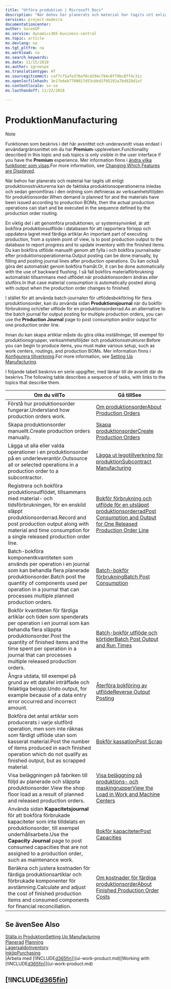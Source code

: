 ```yaml
---
title: "Utföra produktion | Microsoft Docs"
description: "När behov har planerats och material har tagits utt enligt produktionsstrukturerna kan de faktiska produktionsoperationerna inledas och sedan genomföras i den ordning som definieras av verksamhetsföljden för produktionsorder."
services: project-madeira
documentationcenter: 
author: SorenGP
ms.service: dynamics365-business-central
ms.topic: article
ms.devlang: na
ms.tgt_pltfrm: na
ms.workload: na
ms.search.keywords: 
ms.date: 11/15/2018
ms.author: sgroespe
ms.translationtype: HT
ms.sourcegitcommit: caf7cf5afe370af0c4294c794c0ff9bc8ff4c31c
ms.openlocfilehash: 3e17e6eb7700027d53cbbd2f05292a7bd828d1af
ms.contentlocale: sv-se
ms.lasthandoff: 11/22/2018

---
```

# <a name="manufacturing"></a><span data-ttu-id="ad154-103">Produktion</span><span class="sxs-lookup"><span data-stu-id="ad154-103">Manufacturing</span></span>
> [!NOTE]
> <span data-ttu-id="ad154-104">Funktionen som beskrivs i det här avsnittet och underavsnitt visas endast i användargränssnittet om du har **Premium**-upplevelsen.</span><span class="sxs-lookup"><span data-stu-id="ad154-104">Functionality described in this topic and sub topics is only visible in the user interface if you have the **Premium** experience.</span></span> <span data-ttu-id="ad154-105">Mer information finns i [ändra vilka funktioner som visas](ui-experiences.md).</span><span class="sxs-lookup"><span data-stu-id="ad154-105">For more information, see [Changing Which Features are Displayed](ui-experiences.md).</span></span>

<span data-ttu-id="ad154-106">När behov har planerats och material har tagits utt enligt produktionsstrukturerna kan de faktiska produktionsoperationerna inledas och sedan genomföras i den ordning som definieras av verksamhetsföljden för produktionsorder.</span><span class="sxs-lookup"><span data-stu-id="ad154-106">When demand is planned for and the materials have been issued according to production BOMs, then the actual production operations can start and be executed in the sequence defined by the production order routing.</span></span>  

<span data-ttu-id="ad154-107">En viktig del i att genomföra produktionen, ur systemsynvinkel, är att bokföra produktionsutflöde i databasen för att rapportera förlopp och uppdatera lagret med färdiga artiklar.</span><span class="sxs-lookup"><span data-stu-id="ad154-107">An important part of executing production, from a system point of view, is to post production output to the database to report progress and to update inventory with the finished items.</span></span> <span data-ttu-id="ad154-108">Du kan bokföra utflöde manuellt genom att fylla i och bokföra journalrader efter produktionsoperationerna.</span><span class="sxs-lookup"><span data-stu-id="ad154-108">Output posting can be done manually, by filling and posting journal lines after production operations.</span></span> <span data-ttu-id="ad154-109">Du kan också göra det automatiskt genom bokföra framåt.</span><span class="sxs-lookup"><span data-stu-id="ad154-109">Or, it can be done automatically with the use of backward flushing.</span></span> <span data-ttu-id="ad154-110">I så fall bokförs materialförbrukning automatiskt tillsammans med utflödet när produktionsordern ändras eller slutförs.</span><span class="sxs-lookup"><span data-stu-id="ad154-110">In that case material consumption is automatically posted along with output when the production order changes to finished.</span></span>  

<span data-ttu-id="ad154-111">I stället för att använda batch-journalen för utflödesbokföring för flera produktionsorder, kan du använda sidan **Produktionsjournal** när du bokför förbrukning och/eller utflöde för en produktionsorderrad.</span><span class="sxs-lookup"><span data-stu-id="ad154-111">As an alternative to the batch journal for output posting for multiple production orders, you can use the **Production Journal** page to post consumption and/or output for one production order line.</span></span>

<span data-ttu-id="ad154-112">Innan du kan skapa artiklar måste du göra olika inställningar, till exempel för produktionsgrupper, verksamhetsföljder och produktionsstrukturer.</span><span class="sxs-lookup"><span data-stu-id="ad154-112">Before you can begin to produce items, you must make various setup, such as work centers, routings, and production BOMs.</span></span> <span data-ttu-id="ad154-113">Mer information finns i [Konfigurera tillverkning](production-configure-production-processes.md).</span><span class="sxs-lookup"><span data-stu-id="ad154-113">For more information, see [Setting Up Manufacturing](production-configure-production-processes.md).</span></span>

<span data-ttu-id="ad154-114">I följande tabell beskrivs en serie uppgifter, med länkar till de avsnitt där de beskrivs.</span><span class="sxs-lookup"><span data-stu-id="ad154-114">The following table describes a sequence of tasks, with links to the topics that describe them.</span></span>   

|<span data-ttu-id="ad154-115">**Om du vill**</span><span class="sxs-lookup"><span data-stu-id="ad154-115">**To**</span></span>|<span data-ttu-id="ad154-116">**Gå till**</span><span class="sxs-lookup"><span data-stu-id="ad154-116">**See**</span></span>|  
|------------|-------------|  
|<span data-ttu-id="ad154-117">Förstå hur produktionsorder fungerar.</span><span class="sxs-lookup"><span data-stu-id="ad154-117">Understand how production orders work.</span></span>|[<span data-ttu-id="ad154-118">Om produktionsorder</span><span class="sxs-lookup"><span data-stu-id="ad154-118">About Production Orders</span></span>](production-about-production-orders.md)|
|<span data-ttu-id="ad154-119">Skapa produktionsorder manuellt.</span><span class="sxs-lookup"><span data-stu-id="ad154-119">Create production orders manually.</span></span>|[<span data-ttu-id="ad154-120">Skapa produktionsorder</span><span class="sxs-lookup"><span data-stu-id="ad154-120">Create Production Orders</span></span>](production-how-to-create-production-orders.md)|
|<span data-ttu-id="ad154-121">Lägga ut alla eller valda operationer i en produktionsorder på en underleverantör.</span><span class="sxs-lookup"><span data-stu-id="ad154-121">Outsource all or selected operations in a production order to a subcontractor.</span></span>|[<span data-ttu-id="ad154-122">Lägga ut legotillverkning för produktion</span><span class="sxs-lookup"><span data-stu-id="ad154-122">Subcontract Manufacturing</span></span>](production-how-to-subcontract-manufacturing.md)|
|<span data-ttu-id="ad154-123">Registrera och bokföra produktionsutflödet, tillsammans med material- och tidsförbrukningen, för en enskild släppt produktionsorderrad.</span><span class="sxs-lookup"><span data-stu-id="ad154-123">Record and post production output along with material and time consumption for a single released production order line.</span></span>|[<span data-ttu-id="ad154-124">Bokför förbrukning och utflöde för en utsläppt produktionsorderrad</span><span class="sxs-lookup"><span data-stu-id="ad154-124">Post Consumption and Output for One Released Production Order Line</span></span>](production-how-to-register-consumption-and-output.md)|  
|<span data-ttu-id="ad154-125">Batch-bokföra komponentkvantiteten som används per operation i en journal som kan behandla flera planerade produktionsorder.</span><span class="sxs-lookup"><span data-stu-id="ad154-125">Batch post the quantity of components used per operation in a journal that can processes multiple planned production orders.</span></span>|[<span data-ttu-id="ad154-126">Batch-bokför förbrukning</span><span class="sxs-lookup"><span data-stu-id="ad154-126">Batch Post Consumption</span></span>](production-how-to-post-consumption.md)|
|<span data-ttu-id="ad154-127">Bokför kvantiteten för färdiga artiklar och tiden som spenderats per operation i en journal som kan behandla flera släppta produktionsorder.</span><span class="sxs-lookup"><span data-stu-id="ad154-127">Post the quantity of finished items and the time spent per operation in a journal that can processes multiple released production orders.</span></span>|[<span data-ttu-id="ad154-128">Batch-bokför utflöde och körtider</span><span class="sxs-lookup"><span data-stu-id="ad154-128">Batch Post Output and Run Times</span></span>](production-how-to-post-output-quantity.md)|
|<span data-ttu-id="ad154-129">Ångra utdata, till exempel på grund av ett datafel inträffade och felaktiga belopp.</span><span class="sxs-lookup"><span data-stu-id="ad154-129">Undo output, for example because of a data entry error occurred and incorrect amount.</span></span>  |[<span data-ttu-id="ad154-130">Återföra bokföring av utflöde</span><span class="sxs-lookup"><span data-stu-id="ad154-130">Reverse Output Posting</span></span>](production-how-to-reverse-output-posting.md)|  
|<span data-ttu-id="ad154-131">Bokföra det antal artiklar som producerats i varje slutförd operation, men som inte räknas som färdigt utflöde utan som kasserat material.</span><span class="sxs-lookup"><span data-stu-id="ad154-131">Post the number of items produced in each finished operation which do not qualify as finished output, but as scrapped material.</span></span>|[<span data-ttu-id="ad154-132">Bokför kassation</span><span class="sxs-lookup"><span data-stu-id="ad154-132">Post Scrap</span></span>](production-how-to-post-scrap.md)|
|<span data-ttu-id="ad154-133">Visa beläggningen på fabriken till följd av planerade och släppta produktionsorder.</span><span class="sxs-lookup"><span data-stu-id="ad154-133">View the shop floor load as a result of planned and released production orders.</span></span>|[<span data-ttu-id="ad154-134">Visa beläggning på produktions- och maskingrupper</span><span class="sxs-lookup"><span data-stu-id="ad154-134">View the Load in Work and Machine Centers</span></span>](production-how-to-view-the-load-on-work-centers.md)|      
|<span data-ttu-id="ad154-135">Använda sidan **Kapacitetsjournal** för att bokföra förbrukade kapaciteter som inte tilldelats en produktionsorder, till exempel underhållsarbete.</span><span class="sxs-lookup"><span data-stu-id="ad154-135">Use the **Capacity Journal** page to post consumed capacities that are not assigned to a production order, such as maintenance work.</span></span>|[<span data-ttu-id="ad154-136">Bokför kapaciteter</span><span class="sxs-lookup"><span data-stu-id="ad154-136">Post Capacities</span></span>](production-how-to-post-capacities.md)|  
|<span data-ttu-id="ad154-137">Beräkna och justera kostnaden för färdiga produktionsartiklar och förbrukade komponenter för avstämning.</span><span class="sxs-lookup"><span data-stu-id="ad154-137">Calculate and adjust the cost of finished production items and consumed components for financial reconciliation.</span></span>|[<span data-ttu-id="ad154-138">Om kostnader för färdiga produktionsorder</span><span class="sxs-lookup"><span data-stu-id="ad154-138">About Finished Production Order Costs</span></span>](finance-about-finished-production-order-costs.md)|  

## <a name="see-also"></a><span data-ttu-id="ad154-139">Se även</span><span class="sxs-lookup"><span data-stu-id="ad154-139">See Also</span></span>  
[<span data-ttu-id="ad154-140">Ställa in Produktion</span><span class="sxs-lookup"><span data-stu-id="ad154-140">Setting Up Manufacturing</span></span>](production-configure-production-processes.md)  
<span data-ttu-id="ad154-141">[Planerad](production-planning.md)    </span><span class="sxs-lookup"><span data-stu-id="ad154-141">[Planning](production-planning.md)    </span></span>  
[<span data-ttu-id="ad154-142">Lagersaldo</span><span class="sxs-lookup"><span data-stu-id="ad154-142">Inventory</span></span>](inventory-manage-inventory.md)  
[<span data-ttu-id="ad154-143">Inköp</span><span class="sxs-lookup"><span data-stu-id="ad154-143">Purchasing</span></span>](purchasing-manage-purchasing.md)  
<span data-ttu-id="ad154-144">[Arbeta med [!INCLUDE[d365fin](includes/d365fin_md.md)]](ui-work-product.md)</span><span class="sxs-lookup"><span data-stu-id="ad154-144">[Working with [!INCLUDE[d365fin](includes/d365fin_md.md)]](ui-work-product.md)</span></span>

## [!INCLUDE[d365fin](includes/free_trial_md.md)]  

